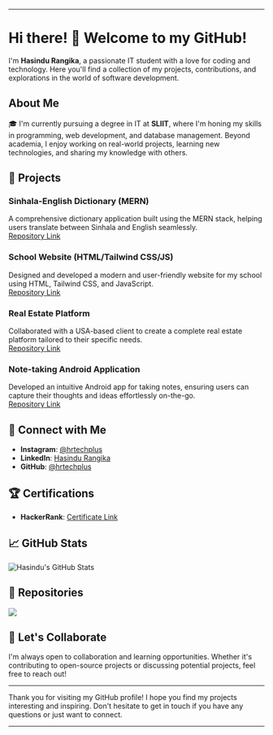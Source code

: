 
---

# Hi there! 👋 Welcome to my GitHub!

I'm **Hasindu Rangika**, a passionate IT student with a love for coding and technology. Here you'll find a collection of my projects, contributions, and explorations in the world of software development.

## About Me

🎓 I'm currently pursuing a degree in IT at **SLIIT**, where I'm honing my skills in programming, web development, and database management. Beyond academia, I enjoy working on real-world projects, learning new technologies, and sharing my knowledge with others.

## 🌟 Projects

### Sinhala-English Dictionary (MERN)
A comprehensive dictionary application built using the MERN stack, helping users translate between Sinhala and English seamlessly.  
[Repository Link](https://github.com/hrtechplus/sinhala-english-dictionary)

### School Website (HTML/Tailwind CSS/JS)
Designed and developed a modern and user-friendly website for my school using HTML, Tailwind CSS, and JavaScript.  
[Repository Link](https://github.com/hrtechplus/school-website)

### Real Estate Platform
Collaborated with a USA-based client to create a complete real estate platform tailored to their specific needs.  
[Repository Link](https://github.com/hrtechplus/real-estate-platform)

### Note-taking Android Application
Developed an intuitive Android app for taking notes, ensuring users can capture their thoughts and ideas effortlessly on-the-go.  
[Repository Link](https://github.com/hrtechplus/note-taking-app)

## 📱 Connect with Me

- **Instagram**: [@hrtechplus](https://www.instagram.com/hasinduonline)
- **LinkedIn**: [Hasindu Rangika](https://www.linkedin.com/in/hasinduonline)
- **GitHub**: [@hrtechplus](https://github.com/hrtechplus)

## 🏆 Certifications

- **HackerRank**: [Certificate Link](https://www.hackerrank.com/certificates/6c1705b51331)

## 📈 GitHub Stats

![Hasindu's GitHub Stats](https://github-readme-stats.vercel.app/api?username=hrtechplus&show_icons=true&theme=radical)

## 📂 Repositories

<a href="https://github.com/hrtechplus?tab=repositories">
  <img src="https://github-readme-stats.vercel.app/api/top-langs/?username=hrtechplus&layout=compact&theme=radical" />
</a>

## 🤝 Let's Collaborate

I'm always open to collaboration and learning opportunities. Whether it's contributing to open-source projects or discussing potential projects, feel free to reach out!

---

Thank you for visiting my GitHub profile! I hope you find my projects interesting and inspiring. Don't hesitate to get in touch if you have any questions or just want to connect.

---


